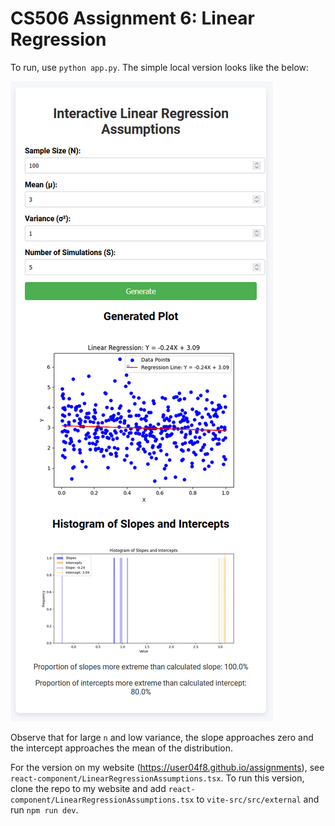 # CS506 Assignment 6: Linear Regression

To run, use `python app.py`. The simple local version looks like the below:

![Screenshot of the application running](splash.png)

Observe that for large `n` and low variance, the slope approaches zero and the intercept approaches the mean of the distribution.

For the version on my website (https://user04f8.github.io/assignments), see `react-component/LinearRegressionAssumptions.tsx`. To run this version, clone the repo to my website and add `react-component/LinearRegressionAssumptions.tsx` to `vite-src/src/external` and run `npm run dev`.

